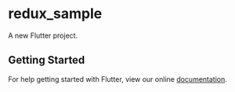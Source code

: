 # redux_sample

A new Flutter project.

## Getting Started

For help getting started with Flutter, view our online
[documentation](https://flutter.io/).
